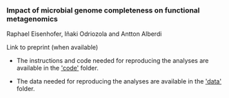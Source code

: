 ### Impact of microbial genome completeness on functional metagenomics

Raphael Eisenhofer, Iñaki Odriozola and Antton Alberdi

Link to preprint (when available)

- The instructions and code needed for reproducing the analyses are available in the ['code'](https://github.com/anttonalberdi/completeness_function_bias/tree/main/code) folder.

- The data needed for reproducing the analyses are available in the ['data'](https://github.com/anttonalberdi/completeness_function_bias/tree/main/data) folder.
